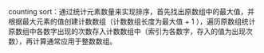 counting sort：通过统计元素数量来实现排序，首先找出原数组中的最大值，并根据最大元素的值创建计数数组（计数数组长度为最大值 + 1 ），遍历原数组统计原数组中各数字出现的次数存入计数数组中（索引为各数字，存入的值为出现次数），再计算通常应用于整数数组。